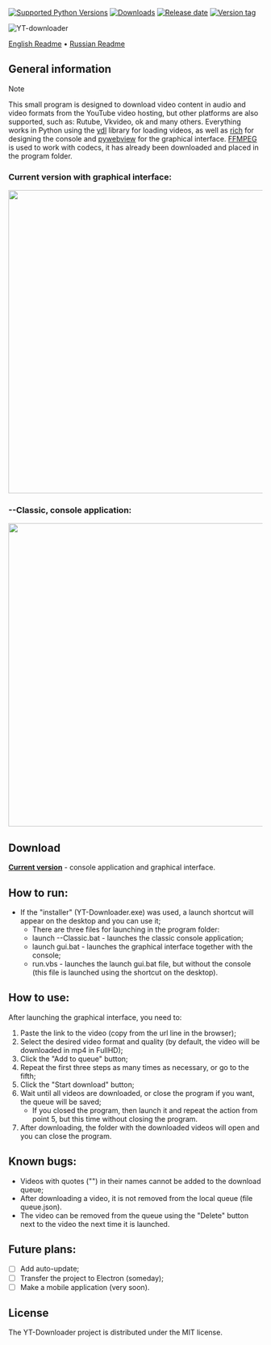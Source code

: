 [![Supported Python Versions](https://img.shields.io/badge/python-3.12%20%7C%203.13-%234B8BBE)](https://www.python.org/downloads/) [![Downloads](https://img.shields.io/github/downloads/Rayness/YouTube-Downloader/total)](https://github.com/Rayness/YouTube-Downloader/releases) [![Release date](https://img.shields.io/github/release-date/Rayness/YouTube-Downloader)]() [![Version tag](https://img.shields.io/github/v/tag/Rayness/YouTube-Downloader)]()

![YT-downloader](https://github.com/user-attachments/assets/6c9eaace-f0aa-4924-8498-bed1be55ca97)

[English Readme](https://github.com/Rayness/YouTube-Downloader/blob/main/README.md)
• [Russian Readme](https://github.com/Rayness/YouTube-Downloader/blob/main/README.ru.md)

## General information
> [!NOTE]
> This small program is designed to download video content in audio and video formats from the YouTube video hosting, but other platforms are also supported, such as: Rutube, Vkvideo, ok and many others. Everything works in Python using the [ydl](https://github.com/ytdl-org/youtube-dl) library for loading videos, as well as [rich](https://github.com/Textualize/rich) for designing the console and [pywebview](https://github.com/r0x0r/pywebview) for the graphical interface. [FFMPEG](https://ffmpeg.org/) is used to work with codecs, it has already been downloaded and placed in the program folder.

### Current version with graphical interface:
<img src="https://github.com/user-attachments/assets/f232632a-2167-4aca-9d9d-903567110e1d" width="600">

### --Classic, console application:
<img src="https://github.com/user-attachments/assets/9b14f2e2-299f-4740-bcfa-a9d411f701ed" width="600">

## Download

**[Current version](https://github.com/Rayness/YouTube-Downloader/releases/tag/v3.2.0-beta)** - console application and graphical interface.

## How to run:
- If the "installer" (YT-Downloader.exe) was used, a launch shortcut will appear on the desktop and you can use it;
    - There are three files for launching in the program folder:
    - launch --Classic.bat - launches the classic console application;
    - launch gui.bat - launches the graphical interface together with the console;
    - run.vbs - launches the launch gui.bat file, but without the console (this file is launched using the shortcut on the desktop).

## How to use:
After launching the graphical interface, you need to:
1. Paste the link to the video (copy from the url line in the browser);
2. Select the desired video format and quality (by default, the video will be downloaded in mp4 in FullHD);
3. Click the "Add to queue" button;
4. Repeat the first three steps as many times as necessary, or go to the fifth;
5. Click the "Start download" button;
6. Wait until all videos are downloaded, or close the program if you want, the queue will be saved;
    - If you closed the program, then launch it and repeat the action from point 5, but this time without closing the program.
7. After downloading, the folder with the downloaded videos will open and you can close the program.

## Known bugs:
- Videos with quotes ("") in their names cannot be added to the download queue;
- After downloading a video, it is not removed from the local queue (file queue.json).
- The video can be removed from the queue using the "Delete" button next to the video the next time it is launched.

## Future plans:
- [ ] Add auto-update;
- [ ] Transfer the project to Electron (someday);
- [ ] Make a mobile application (very soon).

## License

The YT-Downloader project is distributed under the MIT license.
